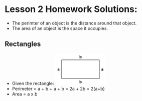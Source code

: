 # Lesson 2 Homework Solutions:

* The perimter of an object is the distance around that object.
* The area of an object is the space it occupies.

## Rectangles
* Given the rectangle: ![](rectangle.png)
* Perimeter = a + b + a + b = 2a + 2b = 2(a+b)
* Area = a x b
